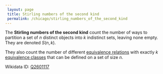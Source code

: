 ```yaml
---
 layout: page
 title: Stirling numbers of the second kind
 permalink: /chicago/stirling_numbers_of_the_second_kind
---
```

The **Stirling numbers of the second kind** count the number of ways to partition a set of $n$ distinct objects into $k$ indistinct sets, leaving none empty. They are denoted $S(n,k)$.

They also count the number of different [equivalence relations](https://defsmath.github.io/DefsMath/equivalence_relation) with exactly $k$ [equivalence classes](https://defsmath.github.io/DefsMath/equivalence_class) that can be defined on a set of size $n$. 

Wikidata ID: [Q2601117](https://www.wikidata.org/wiki/Q2601117)